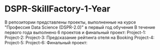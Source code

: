 # DSPR-SkillFactory-1-Year
В репозитории представлены проекты, выполненные на курсе "Профессия Data Science (DSPR-2.0)" в первый год обучения
В течение первого года выполнено 6 проектов и финальный проект:
Project-1:
Project-2:
Project-3: Предсказание рейтинга отеля на Booking
Project-4:
Project-5:
Project-6:
Финальный проект:
